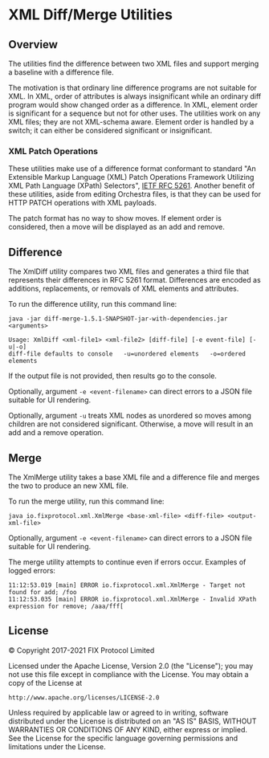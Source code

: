 # XML Diff/Merge Utilities

## Overview
The utilities find the difference between two XML files and support merging a baseline with a difference file.

The motivation is that ordinary line difference programs are not suitable for XML. In XML, order of attributes is always insignificant while an ordinary diff program would show changed order as a difference. In XML, element order is significant for a sequence but not for other uses. 
The utilities work on any XML files; they are not XML-schema aware. Element order is handled by a switch; it can either be considered significant or insignificant. 

### XML Patch Operations
These utilities make use of a difference format conformant to standard "An Extensible Markup Language (XML) Patch Operations Framework Utilizing XML Path Language (XPath) Selectors", [IETF RFC 5261](https://tools.ietf.org/html/rfc5261). Another benefit of these utilities, aside from editing Orchestra files, is that they can be used for HTTP PATCH operations with XML payloads.

The patch format has no way to show moves. If element order is considered, then a move will be displayed as an add and remove.

## Difference

The XmlDiff utility compares two XML files and generates a third file that represents their differences in RFC 5261 format. Differences are encoded as additions, replacements, or removals of XML elements and attributes.

To run the difference utility, run this command line:

```
java -jar diff-merge-1.5.1-SNAPSHOT-jar-with-dependencies.jar <arguments>

Usage: XmlDiff <xml-file1> <xml-file2> [diff-file] [-e event-file] [-u|-o]
diff-file defaults to console   -u=unordered elements   -o=ordered elements
```
If the output file is not provided, then results go to the console.

Optionally, argument `-e <event-filename>` can direct errors to a JSON file suitable for UI rendering.

Optionally, argument `-u` treats XML nodes as unordered so moves among children are not considered significant. Otherwise, a move will result in an add and a remove operation.

## Merge

The XmlMerge utility takes a base XML file and a difference file and merges the two to produce an new XML file.

To run the merge utility, run this command line:

```
java io.fixprotocol.xml.XmlMerge <base-xml-file> <diff-file> <output-xml-file>
```
Optionally, argument `-e <event-filename>` can direct errors to a JSON file suitable for UI rendering.

The merge utility attempts to continue even if errors occur. Examples of logged errors:

```
11:12:53.019 [main] ERROR io.fixprotocol.xml.XmlMerge - Target not found for add; /foo
11:12:53.035 [main] ERROR io.fixprotocol.xml.XmlMerge - Invalid XPath expression for remove; /aaa/fff[
```

## License
© Copyright 2017-2021 FIX Protocol Limited

Licensed under the Apache License, Version 2.0 (the "License");
you may not use this file except in compliance with the License.
You may obtain a copy of the License at

    http://www.apache.org/licenses/LICENSE-2.0

Unless required by applicable law or agreed to in writing, software
distributed under the License is distributed on an "AS IS" BASIS,
WITHOUT WARRANTIES OR CONDITIONS OF ANY KIND, either express or implied.
See the License for the specific language governing permissions and
limitations under the License.